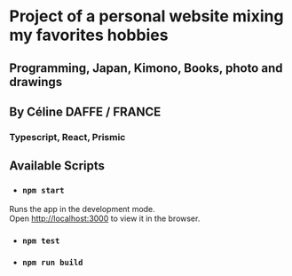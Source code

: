 
# Project of a personal website mixing my favorites hobbies

## Programming, Japan, Kimono, Books, photo and drawings 
## By Céline DAFFE / FRANCE

### Typescript, React, Prismic

## Available Scripts
 - ### `npm start`
Runs the app in the development mode.<br>
Open [http://localhost:3000](http://localhost:3000) to view it in the browser.
 - ### `npm test`
 - ### `npm run build`
